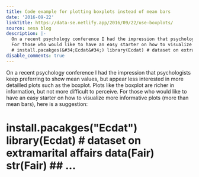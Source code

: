 ```yaml
---
title: Code example for plotting boxplots instead of mean bars
date: '2016-09-22'
linkTitle: https://data-se.netlify.app/2016/09/22/use-boxplots/
source: sesa blog
description: |-
  On a recent psychology conference I had the impression that psychologists keep preferring to show mean values, but appear less interested in more detailled plots such as the boxplot. Plots like the boxplot are richer in information, but not more difficult to perceive.
  For those who would like to have an easy starter on how to visualize more informative plots (more than mean bars), here is a suggestion:
  # install.pacakges(&#34;Ecdat&#34;) library(Ecdat) # dataset on extramarital affairs data(Fair) str(Fair) ## ...
disable_comments: true
---
```

On a recent psychology conference I had the impression that psychologists keep preferring to show mean values, but appear less interested in more detailled plots such as the boxplot. Plots like the boxplot are richer in information, but not more difficult to perceive.
For those who would like to have an easy starter on how to visualize more informative plots (more than mean bars), here is a suggestion:
# install.pacakges(&#34;Ecdat&#34;) library(Ecdat) # dataset on extramarital affairs data(Fair) str(Fair) ## ...
